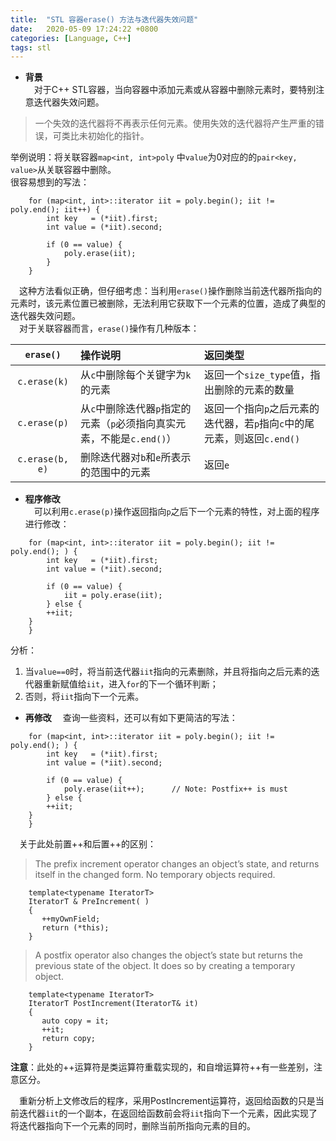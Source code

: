 ```yaml
---
title:  "STL 容器erase() 方法与迭代器失效问题"
date:   2020-05-09 17:24:22 +0800
categories: [Language, C++]
tags: stl
---
```


+ **背景**  
&emsp;对于C++ STL容器，当向容器中添加元素或从容器中删除元素时，要特别注意迭代器失效问题。  

> 一个失效的迭代器将不再表示任何元素。使用失效的迭代器将产生严重的错误，可类比未初始化的指针。  

举例说明：将关联容器`map<int, int>poly` 中`value`为0对应的的`pair<key, value>`从关联容器中删除。  
很容易想到的写法：  
```
    for (map<int, int>::iterator iit = poly.begin(); iit != poly.end(); iit++) {
        int key   = (*iit).first;
        int value = (*iit).second;

        if (0 == value) {
            poly.erase(iit);
        }
    }
```  
&emsp;这种方法看似正确，但仔细考虑：当利用`erase()`操作删除当前迭代器所指向的元素时，该元素位置已被删除，无法利用它获取下一个元素的位置，造成了典型的迭代器失效问题。  
&emsp;对于关联容器而言，`erase()`操作有几种版本：

`erase()`      |操作说明|返回类型
:-----------:|:-------|:-------
`c.erase(k)`   |从`c`中删除每个关键字为`k`的元素| 返回一个`size_type`值，指出删除的元素的数量
`c.erase(p)`   |从`c`中删除迭代器`p`指定的元素（`p`必须指向真实元素，不能是`c.end()`）| 返回一个指向`p`之后元素的迭代器，若`p`指向`c`中的尾元素，则返回`c.end()`
`c.erase(b, e)`|删除迭代器对`b`和`e`所表示的范围中的元素|返回`e`


+ **程序修改**  
&emsp;可以利用`c.erase(p)`操作返回指向`p`之后下一个元素的特性，对上面的程序进行修改：
```
    for (map<int, int>::iterator iit = poly.begin(); iit != poly.end(); ) {
        int key   = (*iit).first;
        int value = (*iit).second;

        if (0 == value) {
            iit = poly.erase(iit);
        } else {
	    ++iit;	
	}
    }
```  
分析：  
1. 当`value==0`时，将当前迭代器`iit`指向的元素删除，并且将指向之后元素的迭代器重新赋值给`iit`，进入`for`的下一个循环判断；  
2. 否则，将`iit`指向下一个元素。


+ **再修改**
&emsp;查询一些资料，还可以有如下更简洁的写法：  
```
    for (map<int, int>::iterator iit = poly.begin(); iit != poly.end(); ) {
        int key   = (*iit).first;
        int value = (*iit).second;

        if (0 == value) {
            poly.erase(iit++);		// Note: Postfix++ is must
        } else {
	    ++iit;	
	}
    }
```


&emsp;关于此处前置++和后置++的区别：
 
> The prefix increment operator changes an object’s state, and returns itself in the changed form. No temporary objects required.  
```  
	template<typename IteratorT>
	IteratorT & PreIncrement( )
	{
	   ++myOwnField;
	   return (*this);
	}
``` 
 
> A postfix operator also changes the object’s state but returns the previous state of the object. It does so by creating a temporary object.
```
	template<typename IteratorT>
	IteratorT PostIncrement(IteratorT& it)
	{
	   auto copy = it;
	   ++it;
	   return copy;
	}
```  

**注意**：此处的++运算符是类运算符重载实现的，和自增运算符++有一些差别，注意区分。  

&emsp;重新分析上文修改后的程序，采用PostIncrement运算符，返回给函数的只是当前迭代器`iit`的一个副本，在返回给函数前会将`iit`指向下一个元素，因此实现了将迭代器指向下一个元素的同时，删除当前所指向元素的目的。
